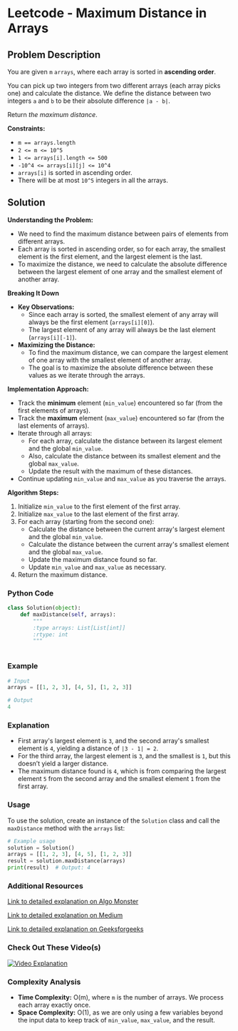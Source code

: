 # Leetcode - Maximum Distance in Arrays

## Problem Description

You are given `m` `arrays`, where each array is sorted in **ascending order**.

You can pick up two integers from two different arrays (each array picks one) and calculate the distance. We define the distance between two integers `a` and `b` to be their absolute difference `|a - b|`.

Return *the maximum distance*.

**Constraints:**
- `m == arrays.length`
- `2 <= m <= 10^5`
- `1 <= arrays[i].length <= 500`
- `-10^4 <= arrays[i][j] <= 10^4`
- `arrays[i]` is sorted in ascending order.
- There will be at most `10^5` integers in all the arrays.

## Solution

**Understanding the Problem:**
   - We need to find the maximum distance between pairs of elements from different arrays.
   - Each array is sorted in ascending order, so for each array, the smallest element is the first element, and the largest element is the last.
   - To maximize the distance, we need to calculate the absolute difference between the largest element of one array and the smallest element of another array.

**Breaking It Down**
   - **Key Observations:**
     - Since each array is sorted, the smallest element of any array will always be the first element (`arrays[i][0]`).
     - The largest element of any array will always be the last element (`arrays[i][-1]`).
   - **Maximizing the Distance:**
     - To find the maximum distance, we can compare the largest element of one array with the smallest element of another array.
     - The goal is to maximize the absolute difference between these values as we iterate through the arrays.

**Implementation Approach:**
   - Track the **minimum** element (`min_value`) encountered so far (from the first elements of arrays).
   - Track the **maximum** element (`max_value`) encountered so far (from the last elements of arrays).
   - Iterate through all arrays:
     - For each array, calculate the distance between its largest element and the global `min_value`.
     - Also, calculate the distance between its smallest element and the global `max_value`.
     - Update the result with the maximum of these distances.
   - Continue updating `min_value` and `max_value` as you traverse the arrays.

**Algorithm Steps:**
   1. Initialize `min_value` to the first element of the first array.
   2. Initialize `max_value` to the last element of the first array.
   3. For each array (starting from the second one):
      - Calculate the distance between the current array's largest element and the global `min_value`.
      - Calculate the distance between the current array's smallest element and the global `max_value`.
      - Update the maximum distance found so far.
      - Update `min_value` and `max_value` as necessary.
   4. Return the maximum distance.

### Python Code

```python
class Solution(object):
    def maxDistance(self, arrays):
        """
        :type arrays: List[List[int]]
        :rtype: int
        """
        
```

### Example

```python
# Input
arrays = [[1, 2, 3], [4, 5], [1, 2, 3]]

# Output
4
```

### Explanation

- First array's largest element is `3`, and the second array's smallest element is `4`, yielding a distance of `|3 - 1| = 2`.
- For the third array, the largest element is `3`, and the smallest is `1`, but this doesn’t yield a larger distance.
- The maximum distance found is `4`, which is from comparing the largest element `5` from the second array and the smallest element `1` from the first array.

### Usage

To use the solution, create an instance of the `Solution` class and call the `maxDistance` method with the `arrays` list:

```python
# Example usage
solution = Solution()
arrays = [[1, 2, 3], [4, 5], [1, 2, 3]]
result = solution.maxDistance(arrays)
print(result)  # Output: 4
```

### Additional Resources

[Link to detailed explanation on Algo Monster](https://algo.monster/liteproblems/624)

[Link to detailed explanation on Medium](https://medium.com/solvingalgo/solving-algorithmic-problems-max-distance-in-an-array-7e8c9f71c8b)

[Link to detailed explanation on Geeksforgeeks](https://www.geeksforgeeks.org/maximum-distance-between-two-unequal-elements/)

### Check Out These Video(s)

[![Video Explanation](https://img.youtube.com/vi/J0yYlj_oVTI/mqdefault.jpg)](https://youtu.be/J0yYlj_oVTI)


### Complexity Analysis

- **Time Complexity:** O(m), where `m` is the number of arrays. We process each array exactly once.
- **Space Complexity:** O(1), as we are only using a few variables beyond the input data to keep track of `min_value`, `max_value`, and the result.